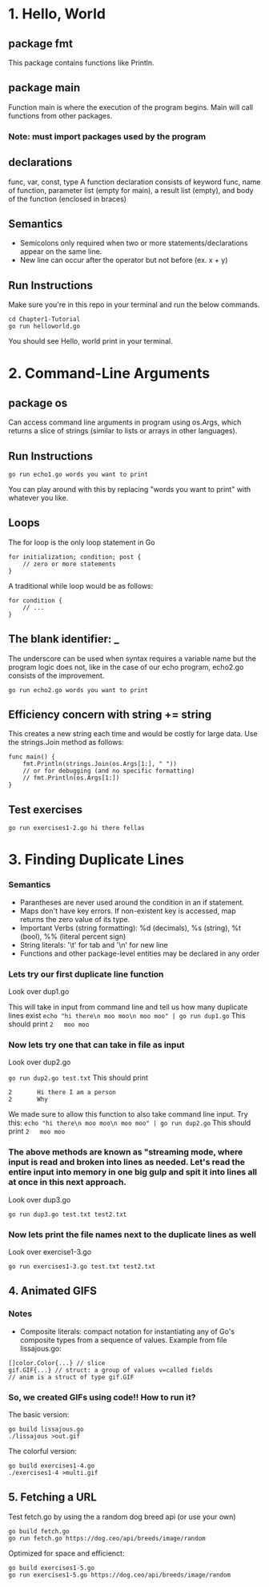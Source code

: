 # 1. Hello, World

## package fmt
This package contains functions like Println.

## package main
Function main is where the execution of the program begins. Main will call functions from other packages.
### Note: must import packages used by the program

## declarations
func, var, const, type
A function declaration consists of keyword func, name of function, parameter list (empty for main), a result list (empty), and body of the function (enclosed in braces)

## Semantics
- Semicolons only required when two or more statements/declarations appear on the same line.
- New line can occur after the operator but not before (ex. x + y)

## Run Instructions
Make sure you're in this repo in your terminal and run the below commands.
```
cd Chapter1-Tutorial
go run helloworld.go
```
You should see Hello, world print in your terminal.

# 2. Command-Line Arguments
## package os
Can access command line arguments in program using os.Args, which returns a slice of strings (similar to lists or arrays in other languages).

## Run Instructions
```
go run echo1.go words you want to print
```
You can play around with this by replacing "words you want to print" with whatever you like.

## Loops
The for loop is the only loop statement in Go
```
for initialization; condition; post {
    // zero or more statements
}
```
A traditional while loop would be as follows:
```
for condition {
    // ...
}
```

## The blank identifier: _
The underscore can be used when syntax requires a variable name but the program logic does not, like in the case of our echo program, echo2.go consists of the improvement.
```
go run echo2.go words you want to print
```

## Efficiency concern with string += string
This creates a new string each time and would be costly for large data. 
Use the strings.Join method as follows:
```
func main() {
    fmt.Println(strings.Join(os.Args[1:], " "))
    // or for debugging (and no specific formatting)
    // fmt.Println(os.Args[1:])
}
```

## Test exercises
```go run exercises1-2.go hi there fellas```

# 3. Finding Duplicate Lines
### Semantics
- Parantheses are never used around the condition in an if statement.
- Maps don't have key errors. If non-existent key is accessed, map returns the zero value of its type.
- Important Verbs (string formatting): %d (decimals), %s (string), %t (bool), %% (literal percent sign)
- String literals: '\t' for tab and '\n' for new line
- Functions and other package-level entities may be declared in any order

### Lets try our first duplicate line function
Look over dup1.go

This will take in input from command line and tell us how many duplicate lines exist
```echo "hi there\n moo moo\n moo moo" | go run dup1.go```
This should print 
```2   moo moo```

### Now lets try one that can take in file as input
Look over dup2.go

```go run dup2.go test.txt```
This should print
```
2       Hi there I am a person
2       Why
```

We made sure to allow this function to also take command line input.
Try this:
```echo "hi there\n moo moo\n moo moo" | go run dup2.go```
This should print 
```2   moo moo```

### The above methods are known as "streaming mode, where input is read and broken into lines as needed. Let's read the entire input into memory in one big gulp and spit it into lines all at once in this next approach.
Look over dup3.go

```go run dup3.go test.txt test2.txt```

### Now lets print the file names next to the duplicate lines as well
Look over exercise1-3.go

```go run exercises1-3.go test.txt test2.txt```

## 4. Animated GIFS
### Notes
- Composite literals: compact notation for instantiating any of Go's composite types from a sequence of values. Example from file lissajous.go:
```
[]color.Color{...} // slice
gif.GIF{...} // struct: a group of values v=called fields
// anim is a struct of type gif.GIF
```

### So, we created GIFs using code!! How to run it?

The basic version:
```
go build lissajous.go
./lissajous >out.gif
```

The colorful version:
```
go build exercises1-4.go
./exercises1-4 >multi.gif
```

## 5. Fetching a URL

Test fetch.go by using the a random dog breed api (or use your own)

```
go build fetch.go
go run fetch.go https://dog.ceo/api/breeds/image/random
```

Optimized for space and efficienct:
```
go build exercises1-5.go
go run exercises1-5.go https://dog.ceo/api/breeds/image/random
```
